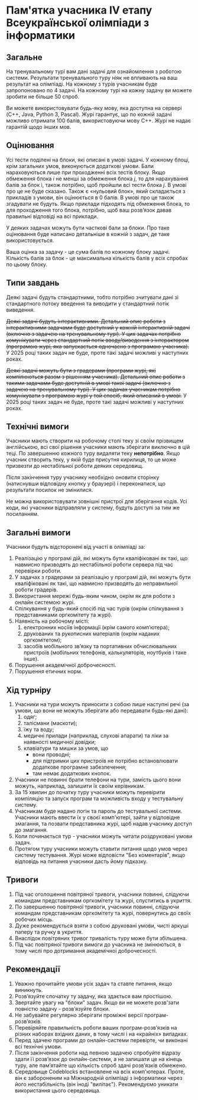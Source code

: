 # Пам'ятка учасника IV етапу Всеукраїнської олімпіади з інформатики

## Загальне

На тренувальному турі вам дані задачі для ознайомлення з роботою системи. Результати тренувального туру ніяк не впливають на ваш результат на олімпіаді. На кожному з турів учасникам буде запропоновано по 4 задачі. На кожному турі на кожну задачу ви можете зробити не більше 50 спроб.

Ви можете використовувати будь-яку мову, яка доступна на сервері (C++, Java, Python 3, Pascal). Журі гарантує, що по кожній задачі можливо отримати 100 балів, використовуючи мову C++. Журі не надає гарантій щодо інших мов.

## Оцінювання

Усі тести поділені на блоки, які описані в умові задачі. У кожному блоці, крім загальних умов, виконуються додаткові умови. Бали нараховуються лише при проходженні всіх тестів блоку. Якщо обмеження блока $i$ не менші за обмеження блока $j$, то для нарахування балів за блок i, також потрібно, щоб пройшли всі тести блока $j$. В умові про це не буде сказано. Також є «нульовий блок», який складається з прикладів з умови, він оцінюється в $0$ балів. В умові про це також згадувати не будуть. Якщо приклади підходять під обмеження блока, то для проходження того блока, потрібно, щоб ваш розв’язок давав правильні відповіді на всі приклади. 

У деяких задачах можуть бути частковi бали за блоки. Про таке оцiнювання буде написано детальнiше в кожнiй з задач, де таке використовується.

Ваша оцінка за задачу - це сума балів по кожному блоку задачі. Кількість балів за блок - це максимальна кількість балів у всіх спробах по цьому блоку.

## Типи завдань

Деякі задачі будуть стандартними, тобто потрібно зчитувати дані зі стандартного потоку введення та виводити у стандартний потік виведення. 

~~Деякі задачі будуть інтерактивними. Детальний опис роботи з інтерактивними задачами буде доступний у кожній інтерактивній задачі (включно з задачею на тренувальному турі). У цих задачах потрібно комунікувати через стандартний потік вводу/виведення з інтерактором (програмою журі, яка запускається одночасно з програмою учасника).~~ У 2025 році таких задач не буде, проте такі задачі можливі у наступних роках.

~~Деякі задачі можуть бути з градерами (програми журі, які компілюються разом з рішенням учасника). Детальний опис роботи з такими задачами буде доступній в умові такої задачі (включно з задачею на тренувальному турі). У цих задачах учасникам потрібно комунікувати з програмою журі у той спосіб, який описаний в умові.~~ У 2025 році таких задач не буде, проте такі задачі можливі у наступних роках.

## Технічні вимоги

Учасники мають створити на робочому столі теку зі своїм прізвищем англійською, всі свої рішення учасники мають зберігати виключно в цій теці. По завершенню кожного туру видаляти теку **непотрібно**. Якщо учасник створить теку, у якій буде присутня кирилиця, то це може призвезти до нестабільної роботи деяких середовищ.

Після закінчення туру учаснику необхідно оновити сторінку (натиснувши відповідну кнопку у браузері) і переконатися, що результати посилок не змінилися.

Не можна використовувати зовнішні пристрої для зберігання кодів. Усі коди, які учасники відправляли у систему, будуть доступі за тим же посиланням.

## Загальні вимоги

Учасники будуть вiдстороненi вiд участi в олiмпiадi за: 
1. Реалiзацiю у програмi дiй, якi можуть бути квалiфiкованi як такi, що навмисно призводять до нестабiльної роботи сервера пiд час перевiрки роботи. 
1. У задачах з градерами за реалізацію у програмi дiй, якi можуть бути квалiфiкованi як такi, що навмисно призводять до неправильної роботи градерів.
1. Використання мережi будь-яким чином, окрiм як для роботи з онлайн системою журi. 
1. Спiлкування у будь-який спосiб пiд час турiв (окрiм спiлкування з представниками оргкомiтету та журі). 
1. Наявнiсть на робочому мiстi: 
    1. електронних носiїв iнформацiї (крім самого комп’ютера); 
    1. друкованих та рукописних матерiалiв (окрiм наданих оргкомiтетом);
    1. засобiв мобiльного зв’язку та портативних обчислювальних пристроїв (мобiльних телефонiв, калькуляторiв, ноутбукiв i таке iнше).
1. Порушення академічної доброчесності.
1. Порушення етичних норм.

## Хід турніру

1. Учасники на тури можуть приносити з собою лише наступні речі (за умови, що вони не можуть зберігати або передавати будь-які дані):
   1. одяг;
   1. талісмани (маскоти);
   1. їжу та воду;
   1. медичні прилади (наприклад, слухові апарати) та ліки за наявності медичної довідки;
   1. клавіатури та мишки за умов, що 
      * вони проводні;
      * для підтримки цих пристроїв не потрібно встановлювати додаткове програмне забезпечення;
      * там немає додаткових кнопок.
1. Учасники не повинні брати телефони на тури, замість цього вони можуть, наприклад, залишити їх своїм керівникам.
1. За 15 хвилин до початку туру учасники можуть перевірити компіляцію та запуск програм та можливість входу у тестувальну систему.
1. Учасникам буде надано логін та пароль до тестувальної системи. Учасники мають ввести їх у своєї комп'ютері, зайти у відповідне змагання, та позвати представника журі, щоб надав учаснику доступ до змагання.
1. Коли починається тур - учасники можуть читати роздруковані умови задач.
1. Протягом туру учасники можуть ставити питання щодо умов через систему тестування. Журі може відповісти "Без коментарів", якщо відповідь на питання учасники дасть йому підказку.

## Тривоги

1. Під час оголошення повітряної тривоги, учасники повинні, слідуючи командам представникам оргкомітету та журі, спуститись в укриття.
1. По завершенню повітряної тривоги, учасники повинні, слідуючи командам представникам оргкомітету та журі, повернутись до своїх робочих місць.
1. Дуже рекомендується взяти з собою друковані умови, чисті аркуші паперу та ручку в укриття.
1. Внаслідок повітряних тривог тривалість туру може бути збільшена.
1. Під час повітряної тривоги вимоги до учасника не змінюються, в тому числі про дотримання академічної доброчесності.

## Рекомендації

1. Уважно прочитайте умови усіх задач та ставте питання, якщо виникнуть.
1. Розв’язуйте спочатку ту задачу, яка здається вам простішою.
1. Звертайте увагу на "блоки" задач. Якщо ви не можете розв'зати повністю задачу - розв’язуйте блоки.
1. Не забувайте регулярно зберігати проміжні версії програм-розв’язків.
1. Перевіряйте правильність роботи ваших програм-розв’язків на різних наборах вхідних даних, в тому числі і на «крайніх» випадках. 
1. Перед здачею програми до онлайн-системи перевірте, чи виконані всі технічні умови.
1. Після закінчення роботи над певною задачею спробуйте відразу здати її розв’язок до онлайн-системи, а не залишати це на кінець туру, але пам’ятайте що кількість спроб здачі розв’язків обмежено. 
1. Середовище Codeblocks встановлене на всіх комп'ютерах. Проте, він є забороненим на Міжнародній олімпіаді з інформатики через його нестабільність (він іноді "вилітає"). Рекомендуємо уникати використання цього середовища.
